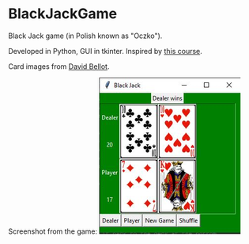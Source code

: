# BlackJackGame
Black Jack game (in Polish known as "Oczko").

Developed in Python, GUI in tkinter.
Inspired by [this course](https://www.udemy.com/course/python-the-complete-python-developer-course/).

Card images from [David Bellot](http://svg-cards.sourceforge.net/).

Screenshot from the game:
![Screenshot](/game_sreenshot/game_screenshot.JPG)
